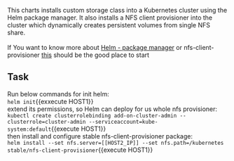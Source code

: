 This charts installs custom storage class into a Kubernetes cluster using the Helm package manager. It also installs a NFS client provisioner into the cluster which dynamically creates persistent volumes from single NFS share.<br><br>
If You want to know more about <a href="https://helm.sh/">Helm - package manager</a> or nfs-client-provisioner <a href="https://github.com/helm/charts/tree/master/stable/nfs-client-provisioner">this</a> should be the good place to start
## Task

Run below commands for init helm:<br>
`helm init`{{exxecute HOST1}}<br>
extend its permissions, so Helm can deploy for us whole nfs provisioner:<br>
`kubectl create clusterrolebinding add-on-cluster-admin --clusterrole=cluster-admin --serviceaccount=kube-system:default`{{execute HOST1}}<br>
then install and configure stable nfs-client-provisioner package:<br>
`helm install --set nfs.server=[[HOST2_IP]] --set nfs.path=/kubernetes stable/nfs-client-provisioner`{{execute HOST1}}<br>
